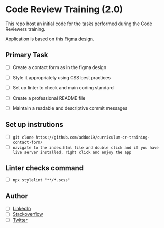# Code Review Training (2.0)

This repo host an initial code for the tasks performed during the Code Reviewers training.

Application is based on this [Figma design](https://www.figma.com/file/t3EJUCAEViw3QasuJLPLVT/Microverse-Student-Potfolio-Templates-Main?node-id=1%3A1471).

## Primary Task
- [ ] Create a contact form as in the figma design
- [ ] Style it appropriately using CSS best practices
- [ ] Set up linter to check and main coding standard
- [ ] Create a professional README file
- [ ] Maintain a readable and descriptive commit messages


## Set up instrutions
- [ ] `git clone https://github.com/addod19/curriculum-cr-training-contact-form/`
- [ ] `navigate to the index.html file and double click and if you have live server installed, right click and enjoy the app`

## Linter checks command
- [ ] `npx stylelint "**/*.scss"`


## Author
- [ ] [LinkedIn]()
- [ ] [Stackoverflow]()
- [ ] [Twitter]()
